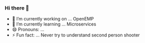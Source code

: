 ### Hi there 👋


- 🔭 I’m currently working on ... OpenEMP
- 🌱 I’m currently learning ... Microservices
- 😄 Pronouns: ...
- ⚡ Fun fact: ... Never try to understand second person shooter
